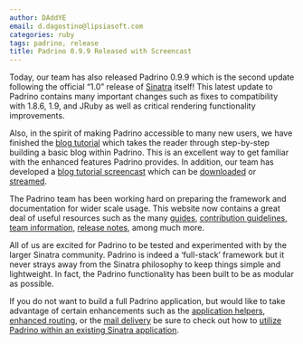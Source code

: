 ```yaml
---
author: DAddYE
email: d.dagostino@lipsiasoft.com
categories: ruby
tags: padrino, release
title: Padrino 0.9.9 Released with Screencast
---
```


Today, our team has also released Padrino 0.9.9 which is the second update following the official “1.0” release of [Sinatra](http://sinatrarb.com) itself! This latest update to Padrino contains many important changes such as fixes to compatibility with 1.8.6, 1.9, and JRuby as well as critical rendering functionality improvements.

Also, in the spirit of making Padrino accessible to many new users, we have finished the [blog tutorial](http://www.padrinorb.com/guides/blog-tutorial) which takes the reader through step-by-step building a basic blog within Padrino. This is an excellent way to get familiar with the enhanced features Padrino provides. In addition, our team has developed a [blog tutorial screencast](http://vimeo.com/10522357) which can be [downloaded](http://padrino.s3.amazonaws.com/screencast_1.mov) or [streamed](http://vimeo.com/10522357).

<break>

The Padrino team has been working hard on preparing the framework and documentation for wider scale usage. This website now contains a great deal of useful resources such as the many [guides](http://padrinorb.com/guides), [contribution guidelines](http://www.padrinorb.com/pages/contribute), [team information](http://padrinorb.com/team), [release notes](http://padrinorb.com/changes), among much more.

All of us are excited for Padrino to be tested and experimented with by the larger Sinatra community. Padrino is indeed a ‘full-stack’ framework but it never strays away from the Sinatra philosophy to keep things simple and lightweight. In fact, the Padrino functionality has been built to be as modular as possible.

If you do not want to build a full Padrino application, but would like to take advantage of certain enhancements such as the [application helpers](http://www.padrinorb.com/guides/application-helpers), [enhanced routing](http://www.padrinorb.com/guides/controllers), or the [mail delivery](http://www.padrinorb.com/guides/padrino-mailer) be sure to check out how to [utilize Padrino within an existing Sinatra application](http://www.padrinorb.com/guides/standalone-usage-in-sinatra).
